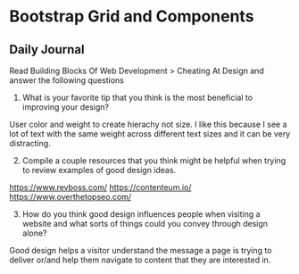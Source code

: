 # Bootstrap Grid and Components

## Daily Journal
Read Building Blocks Of Web Development > Cheating At Design and answer the following questions

1. What is your favorite tip that you think is the most beneficial to improving your design?

User color and weight to create hierachy not size. I like this because I see a lot of text with the same weight across different text sizes and it can be very distracting.

2. Compile a couple resources that you think might be helpful when trying to review examples of good design ideas.

https://www.revboss.com/
https://contenteum.io/ 
https://www.overthetopseo.com/ 


3. How do you think good design influences people when visiting a website and what sorts of things could you convey through design alone?

Good design helps a visitor understand the message a page is trying to deliver or/and help them navigate to content that they are interested in.